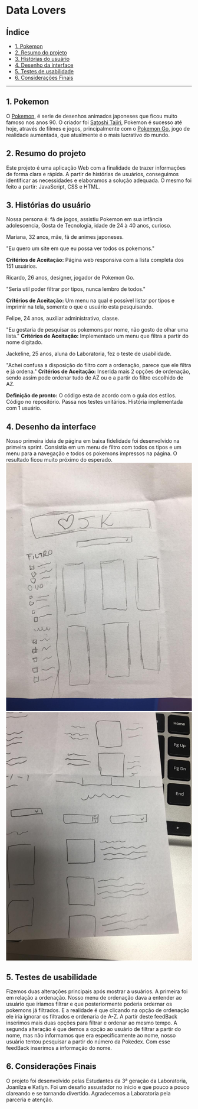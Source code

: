 # Data Lovers

## Índice

* [1. Pokemon](#1-pokemon)
* [2. Resumo do projeto](#2-resumo-do-projeto)
* [3. Histórias do usuário](#3-historia-do-usuario)
* [4. Desenho da interface](#4-desenho-da-interface)
* [5. Testes de usabilidade](#5-testes-de-usabilidade)
* [6. Considerações Finais](#6-consideracoes-finais)

***

## 1. Pokemon

O [Pokemon](https://pt.wikipedia.org/wiki/Pokémon), é serie de desenhos animados japoneses que ficou muito famoso nos anos 90. O criador foi [Satoshi Tajiri](https://pt.wikipedia.org/wiki/Satoshi_Tajiri), Pokemon é sucesso até hoje, através de filmes e jogos, principalmente com o [Pokemon Go](https://pt.wikipedia.org/wiki/Pokémon_GO), jogo de realidade aumentada, que atualmente é o mais lucrativo do mundo. 

## 2. Resumo do projeto

Este projeto é uma aplicação Web com a finalidade de trazer informações de forma clara e rápida. 
A partir de histórias de usuários, conseguimos identificar as necessidades e elaboramos a solução adequada. O mesmo foi feito a partir: JavaScript, CSS e HTML.

## 3. Histórias do usuário

Nossa persona é: fã de jogos, assistiu Pokemon em sua infância adolescencia, Gosta de Tecnologia, idade de 24 à 40 anos, curioso.  


Mariana, 32 anos, mãe, fã de animes japoneses.

"Eu quero um site em que eu possa ver todos os pokemons."

**Critérios de Aceitação:** Página web responsiva com a lista completa dos  151 usuários.

Ricardo, 26 anos, designer, jogador de Pokemon Go.

"Seria util poder filtrar por tipos, nunca lembro de todos."

**Critérios de Aceitação:** Um menu na qual é possível listar por tipos e imprimir na tela, somente o que o usuário esta pesquisando.

Felipe, 24 anos, auxiliar administrativo, classe.

"Eu gostaria de pesquisar os pokemons por nome, não gosto de olhar uma lista."
**Critérios de Aceitação:** Implementado um menu que filtra a partir do nome digitado.

Jackeline, 25 anos, aluna do Laboratoria, fez o teste de usabilidade.

"Achei confusa a disposição do filtro com a ordenação, parece que ele filtra e já ordena."
**Critérios de Aceitação:** Inserida mais 2 opções de ordenação, sendo assim pode ordenar tudo de AZ ou o a partir do filtro escolhido de AZ.

**Definição de pronto:** O código esta de acordo com o guia dos estilos. Código no repositório. Passa nos testes unitários. História implementada com 1 usuário.


## 4. Desenho da interface

Nosso primeira ideia de página em baixa fidelidade foi desenvolvido na primeira sprint. 
Consistia em um menu de filtro com todos os tipos e um menu para a navegação e todos os pokemons impressos na página.
O resultado ficou muito próximo do esperado.
![](src/img/projetoEmBaixa.jpeg)
![](src/img/projetoEmBaixa1.jpeg)


## 5. Testes de usabilidade

Fizemos duas alterações principais após mostrar a usuários. A primeira foi em relação a ordenação.
Nosso menu de ordenação dava a entender ao usuário que iriamos filtrar e que posteriormente poderia ordernar os pokemons já filtrados. E a realidade é que clicando na opção de ordenação ele iria ignorar os filtrados e ordenaria de A-Z. A partir deste feedBack inserimos mais duas opções para filtrar e ordenar ao mesmo tempo.
A segunda alteração é que demos a opção ao usuário de filtrar a partir do nome, mas não informamos que era especificamente ao nome, nosso usuário tentou pesquisar a partir do número da Pokedex. Com esse feedBack inserimos a informação do nome.



## 6. Considerações Finais

O projeto foi desenvolvido pelas Estudantes da 3ª geração da Laboratoria, Joanilza e Katlyn. Foi um desafio assustador no inicio e que pouco a pouco clareando e se tornando divertido. Agradecemos a Laboratoria pela parceria e atenção.

